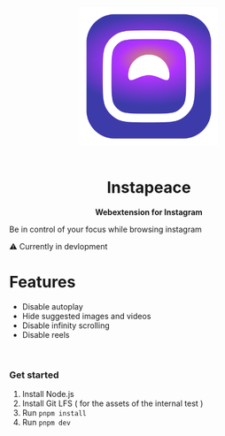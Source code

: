 <div align="center">
  <img src="./src/assets/logo.svg" width="250" height="250">
</div>
  <br/>
<h1 align="center">Instapeace</h1>
<p align="center">
  <b>Webextension for Instagram</b>
  <br/>

  <p >Be in control of your focus while browsing instagram</p>
  <p>⚠️ Currently in devlopment</p>
</p>

# Features

- Disable autoplay
- Hide suggested images and videos
- Disable infinity scrolling
- Disable reels

<br/>

### Get started

1. Install Node.js
2. Install Git LFS ( for the assets of the internal test )
3. Run `pnpm install`
4. Run `pnpm dev`
